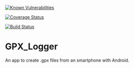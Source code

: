 
[![Known Vulnerabilities](https://snyk.io//test/github/RogerioDoCarmo/GPX_Logger/badge.svg?targetFile=app/build.gradle)](https://snyk.io//test/github/RogerioDoCarmo/GPX_Logger?targetFile=app/build.gradle)

[![Coverage Status](https://coveralls.io/repos/github/RogerioDoCarmo/GPX_Logger/badge.svg)](https://coveralls.io/github/RogerioDoCarmo/GPX_Logger)

[![Build Status](https://travis-ci.org/RogerioDoCarmo/GPX_Logger.svg?branch=master)](https://travis-ci.org/RogerioDoCarmo/GPX_Logger)

# GPX_Logger

An app to create .gpx files from an smartphone with Android.